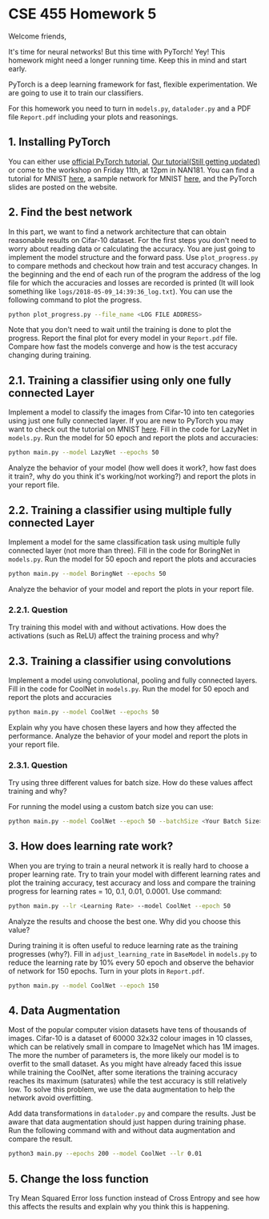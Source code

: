 # CSE 455 Homework 5 #

Welcome friends,

It's time for neural networks! But this time with PyTorch! Yey! This homework might need a longer running time. Keep this in mind and start early.

PyTorch is a deep learning framework for fast, flexible experimentation. We are going to use it to train our classifiers.

For this homework you need to turn in `models.py`, `dataloder.py` and a PDF file `Report.pdf` including your plots and reasonings.

## 1. Installing PyTorch ##

You can either use [official PyTorch tutorial](https://pytorch.org/), [Our tutorial(Still getting updated)](https://github.com/ehsanik/pytorch_installation) 
or come to the workshop on Friday 11th, at 12pm in NAN181.
You can find a tutorial for MNIST [here](https://pytorch.org/tutorials/beginner/blitz/neural_networks_tutorial.html#sphx-glr-beginner-blitz-neural-networks-tutorial-py), a sample network for MNIST [here](https://github.com/pytorch/examples/blob/master/mnist/main.py), and the PyTorch slides are posted on the website.

## 2. Find the best network ##

In this part, we want to find a network architecture that can obtain reasonable results on Cifar-10 dataset. 
For the first steps you don't need to worry about reading data or calculating the accuracy. 
You are just going to implement the model structure and the forward pass.
Use `plot_progress.py` to compare methods and checkout how train and test accuracy changes. 
In the beginning and the end of each run of the program the address of the log
file for which the accuracies and losses are recorded is printed (It will look something like `logs/2018-05-09_14:39:36_log.txt`). You can use the following
command to plot the progress. 

```bash
python plot_progress.py --file_name <LOG FILE ADDRESS>
```

Note that you don't need to wait until the training is done to plot the progress.
Report the final plot for every model in your `Report.pdf` file. 
Compare how fast the models converge and how is the test accuracy changing during training.

## 2.1. Training a classifier using only one fully connected Layer ##

Implement a model to classify the images from Cifar-10 into ten categories using just one fully connected layer.
If you are new to PyTorch you may want to check out the tutorial on MNIST [here](https://pytorch.org/tutorials/beginner/blitz/neural_networks_tutorial.html#sphx-glr-beginner-blitz-neural-networks-tutorial-py).
Fill in the code for LazyNet in `models.py`. Run the model for 50 epoch and report the plots and accuracies: 

```bash
python main.py --model LazyNet --epochs 50
```

Analyze the behavior of your model (how well does it work?, how fast does it train?, why do you think it's working/not working?) 
and report the plots in your report file.

## 2.2. Training a classifier using multiple fully connected Layer ##

Implement a model for the same classification task using multiple fully connected layer (not more than three).
Fill in the code for BoringNet in `models.py`. Run the model for 50 epoch and report the plots and accuracies 

```bash
python main.py --model BoringNet --epochs 50
```

Analyze the behavior of your model and report the plots in your report file.

### 2.2.1. Question ###

Try training this model with and without activations. How does the activations (such as ReLU) affect the training process and why?

## 2.3. Training a classifier using convolutions ##

Implement a model using convolutional, pooling and fully connected layers. Fill in the code for CoolNet in `models.py`. 
Run the model for 50 epoch and report the plots and accuracies 

```bash
python main.py --model CoolNet --epochs 50
```

Explain why you have chosen these layers and how they affected the performance. 
Analyze the behavior of your model and report the plots in your report file.

### 2.3.1. Question ###

Try using three different values for batch size. How do these values affect training and why?

For running the model using a custom batch size you can use:

```bash
python main.py --model CoolNet --epoch 50 --batchSize <Your Batch Size>
```

## 3. How does learning rate work? ##

When you are trying to train a neural network it is really hard to choose a proper learning rate. 
Try to train your model with different learning rates and plot the training accuracy, test accuracy and loss and compare the training progress 
for learning rates = 10, 0.1, 0.01, 0.0001.
Use command:

```bash
python main.py --lr <Learning Rate> --model CoolNet --epoch 50
```

Analyze the results and choose the best one. Why did you choose this value?

During training it is often useful to reduce learning rate as the training progresses (why?). 
Fill in `adjust_learning_rate` in `BaseModel` in `models.py` to reduce the learning rate by 10% every 50 epoch and observe the behavior of network for 150 epochs. 
Turn in your plots in `Report.pdf`.

```bash
python main.py --model CoolNet --epoch 150
```

## 4. Data Augmentation ##

Most of the popular computer vision datasets have tens of thousands of images. 
Cifar-10 is a dataset of 60000 32x32 colour images in 10 classes, which can be relatively small in compare to ImageNet which has 1M images. 
The more the number of parameters is, the more likely our model is to overfit to the small dataset. 
As you might have already faced this issue while training the CoolNet, after some iterations the training accuracy reaches its maximum (saturates)
while the test accuracy is still relatively low. 
To solve this problem, we use the data augmentation to help the network avoid overfitting.

Add data transformations in `dataloder.py` and compare the results. 
Just be aware that data augmentation should just happen during training phase. 
Run the following command with and without data augmentation and compare the result.

```bash
python3 main.py --epochs 200 --model CoolNet --lr 0.01
```

## 5. Change the loss function ##

Try Mean Squared Error loss function instead of Cross Entropy and see how this affects the results and explain why you think this is happening. 

